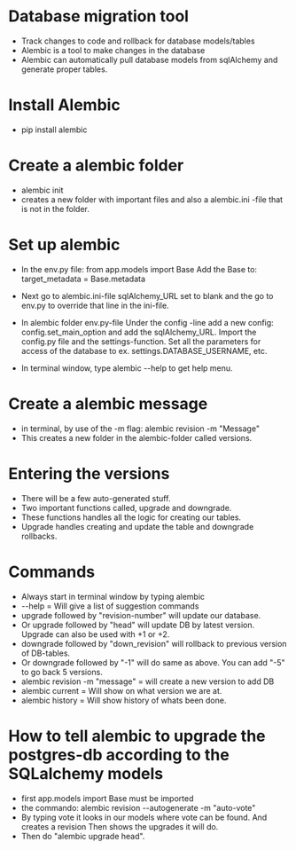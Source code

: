 # Database migration tool
- Track changes to code and rollback for database models/tables
- Alembic is a tool to make changes in the database
- Alembic can automatically pull database models from sqlAlchemy and generate proper tables.

# Install Alembic
- pip install alembic

# Create a alembic folder
- alembic init <folder name>
- creates a new folder with important files and also a alembic.ini -file that is  not in the folder.

# Set up alembic
- In the env.py file:
    from app.models import Base
    Add the Base to: target_metadata = Base.metadata
- Next go to alembic.ini-file
    sqlAlchemy_URL set to blank and the go to env.py to override that line in the ini-file.
- In alembic folder env.py-file
    Under the config -line add a new config: config.set_main_option and add the sqlAlchemy_URL. 
    Import the config.py file and the settings-function.
    Set all the parameters for access of the database to ex. settings.DATABASE_USERNAME, etc.

- In terminal window, type alembic --help to get help menu.

# Create a alembic message
- in terminal, by use of the -m flag:
    alembic revision -m "Message"
- This creates a new folder in the alembic-folder called versions.

# Entering the versions
- There will be a few auto-generated stuff.
- Two important functions called, upgrade and downgrade.
- These functions handles all the logic for creating our tables.
- Upgrade handles creating and update the table and downgrade rollbacks.

# Commands
- Always start in terminal window by typing alembic
- --help = Will give a list of suggestion commands
- upgrade followed by "revision-number" will update our database.
- Or upgrade followed by "head" will update DB by latest version. Upgrade can also be used with +1 or +2.
- downgrade followed by "down_revision" will rollback to previous version of DB-tables.
- Or downgrade followed by "-1" will do same as above. You can add "-5" to go back 5 versions.
- alembic revision -m "message" = will create a new version to add DB
- alembic current = Will show on what version we are at.
- alembic history = Will show history of whats been done.

# How to tell alembic to upgrade the postgres-db according to the SQLalchemy models
- first app.models import Base must be imported
- the commando: alembic revision --autogenerate -m "auto-vote" 
- By typing vote it looks in our models where vote can be found. And creates a revision
    Then shows the upgrades it will do.
- Then do "alembic upgrade head".
